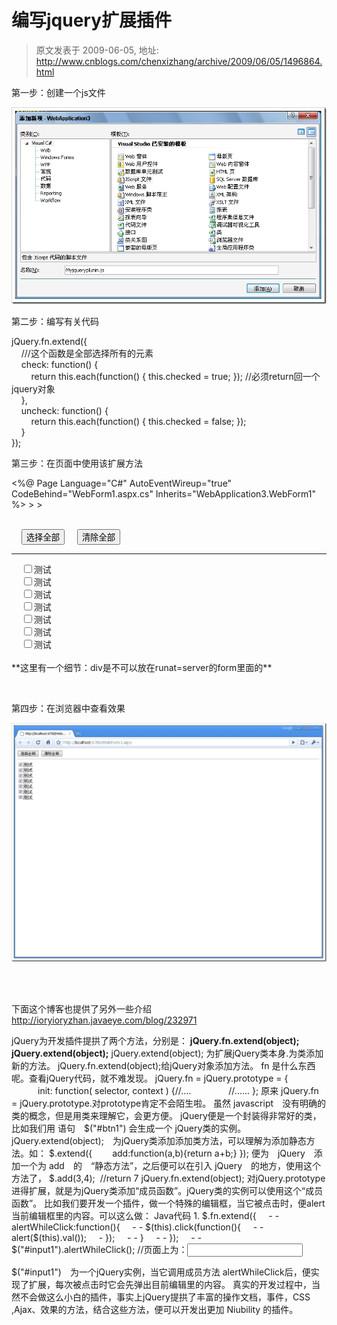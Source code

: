 # 编写jquery扩展插件 
> 原文发表于 2009-06-05, 地址: http://www.cnblogs.com/chenxizhang/archive/2009/06/05/1496864.html 


第一步：创建一个js文件

 [![image](./images/1496864-image_thumb.png "image")](http://images.cnblogs.com/cnblogs_com/chenxizhang/WindowsLiveWriter/jquery_9AD5/image_2.png) 

 第二步：编写有关代码

 jQuery.fn.extend({  
    ///这个函数是全部选择所有的元素  
    check: function() {  
        return this.each(function() { this.checked = true; }); //必须return回一个jquery对象  
    },  
    uncheck: function() {  
        return this.each(function() { this.checked = false; });  
    }  
});  

 第三步：在页面中使用该扩展方法

 <%@ Page Language="C#" AutoEventWireup="true" CodeBehind="WebForm1.aspx.cs" Inherits="WebApplication3.WebForm1" %> <!DOCTYPE html PUBLIC "-//W3C//DTD XHTML 1.0 Transitional//EN" "<http://www.w3.org/TR/xhtml1/DTD/xhtml1-transitional.dtd">> <html xmlns="<http://www.w3.org/1999/xhtml"> >  
<head runat="server">  
    <title></title>  
    <script type="text/javascript" src="jquery-1.3.2-vsdoc.js"></script>  
    <script type="text/javascript" src="Myjqueryplunin.js"></script>  
    <script language="javascript" type="text/javascript"> **function CheckAll() {  
            $("input:checkbox").check();  
        }**  **function UnCheckAll() {  
            $("input:checkbox").uncheck();  
        }**  
    </script>  
</head>  
<body>     <div>  
    <button onclick="CheckAll();">选择全部</button>   
    <button onclick="UnCheckAll();">清除全部</button>  
    <hr />  
    <input type="checkbox"  id="c1" /><label for="c1">测试</label><br />  
    <input type="checkbox"  id="Checkbox1" /><label for="c1">测试</label><br />  
    <input type="checkbox"  id="Checkbox2" /><label for="c1">测试</label><br />  
    <input type="checkbox"  id="Checkbox3" /><label for="c1">测试</label><br />  
    <input type="checkbox"  id="Checkbox4" /><label for="c1">测试</label><br />  
    <input type="checkbox"  id="Checkbox5" /><label for="c1">测试</label><br />  
    <input type="checkbox"  id="Checkbox6" /><label for="c1">测试</label><br />  
    </div>  
</body>  
</html> **这里有一个细节：div是不可以放在runat=server的form里面的**

  

 第四步：在浏览器中查看效果

 [![image](./images/1496864-image_thumb_1.png "image")](http://images.cnblogs.com/cnblogs_com/chenxizhang/WindowsLiveWriter/jquery_9AD5/image_4.png) 

  

 下面这个博客也提供了另外一些介绍 <http://ioryioryzhan.javaeye.com/blog/232971>

 jQuery为开发插件提拱了两个方法，分别是： **jQuery.fn.extend(object);** **jQuery.extend(object);** jQuery.extend(object); 为扩展jQuery类本身.为类添加新的方法。 jQuery.fn.extend(object);给jQuery对象添加方法。 fn 是什么东西呢。查看jQuery代码，就不难发现。 jQuery.fn = jQuery.prototype = { 　　　init: function( selector, context ) {//....　 　　　//...... }; 原来 jQuery.fn = jQuery.prototype.对prototype肯定不会陌生啦。 虽然 javascript　没有明确的类的概念，但是用类来理解它，会更方便。 jQuery便是一个封装得非常好的类，比如我们用 语句　$("#btn1") 会生成一个 jQuery类的实例。 jQuery.extend(object);　为jQuery类添加添加类方法，可以理解为添加静态方法。如： $.extend({ 　　add:function(a,b){return a+b;} }); 便为　jQuery　添加一个为 add　的　“静态方法”，之后便可以在引入 jQuery　的地方，使用这个方法了， $.add(3,4);  //return 7 jQuery.fn.extend(object); 对jQuery.prototype进得扩展，就是为jQuery类添加“成员函数”。jQuery类的实例可以使用这个“成员函数”。 比如我们要开发一个插件，做一个特殊的编辑框，当它被点击时，便alert 当前编辑框里的内容。可以这么做： Java代码 1. $.fn.extend({     - - alertWhileClick:function(){     - - $(this).click(function(){     - - alert($(this).val());     - });     - - }     - - });     - - $("#input1").alertWhileClick(); //页面上为：<input id="input1" type="text"/>

 $("#input1")　为一个jQuery实例，当它调用成员方法 alertWhileClick后，便实现了扩展，每次被点击时它会先弹出目前编辑里的内容。 真实的开发过程中，当然不会做这么小白的插件，事实上jQuery提拱了丰富的操作文档，事件，CSS ,Ajax、效果的方法，结合这些方法，便可以开发出更加 Niubility 的插件。 





























































